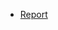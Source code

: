 - [Report](https://github.com/zjplab/Computational-Statistics-/blob/master/Conjugate%20Priors/conjugate_prior.pdf)
